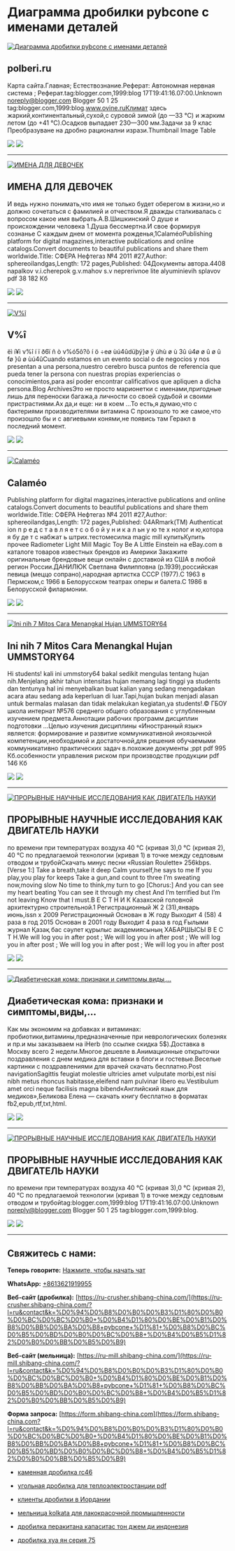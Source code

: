 # Диаграмма дробилки pybcone с именами деталей

<a href="https://swt.shibang-china.com/?l=ru&img&k=%D0%94%D0%B8%D0%B0%D0%B3%D1%80%D0%B0%D0%BC%D0%BC%D0%B0+%D0%B4%D1%80%D0%BE%D0%B1%D0%B8%D0%BB%D0%BA%D0%B8+pybcone+%D1%81+%D0%B8%D0%BC%D0%B5%D0%BD%D0%B0%D0%BC%D0%B8+%D0%B4%D0%B5%D1%82%D0%B0%D0%BB%D0%B5%D0%B9" target="_blank">![Диаграмма дробилки pybcone с именами деталей](http://static.shibang-china.com/all-800x300/339.jpg)</a>

## polberi.ru
Карта сайта.Главная; Естествознание.Реферат: Автономная нервная система ; Реферат.tag:blogger.com,1999:blog 17T19:41:16.07:00.Unknown noreply@blogger.com Blogger 50 1 25 tag:blogger.com,1999:blog.www.ovine.ruКлимат здесь жаркий,континентальный,сухой,с суровой зимой (до —33 &#176;С) и жарким летом (до +41 &#176;С).Осадков выпадает 230—300 мм.Задачи за 9 клас Преобразуване на дробно рационални изрази.Thumbnail Image Table


<a href="https://whatsapp.shibangsoft.com/WhatsApp.php" target="_blank" title="WhatsApp">![](http://static.shibang-china.com/icon/whatsapp.png)</a> <a href="https://swt.shibang-china.com/?l=ru&icon&k=%D0%94%D0%B8%D0%B0%D0%B3%D1%80%D0%B0%D0%BC%D0%BC%D0%B0+%D0%B4%D1%80%D0%BE%D0%B1%D0%B8%D0%BB%D0%BA%D0%B8+pybcone+%D1%81+%D0%B8%D0%BC%D0%B5%D0%BD%D0%B0%D0%BC%D0%B8+%D0%B4%D0%B5%D1%82%D0%B0%D0%BB%D0%B5%D0%B9" target="_blank">![](http://static.shibang-china.com/icon/chat-ru.png)</a>

---

<a href="https://swt.shibang-china.com/?l=ru&img&k=%D0%94%D0%B8%D0%B0%D0%B3%D1%80%D0%B0%D0%BC%D0%BC%D0%B0+%D0%B4%D1%80%D0%BE%D0%B1%D0%B8%D0%BB%D0%BA%D0%B8+pybcone+%D1%81+%D0%B8%D0%BC%D0%B5%D0%BD%D0%B0%D0%BC%D0%B8+%D0%B4%D0%B5%D1%82%D0%B0%D0%BB%D0%B5%D0%B9" target="_blank">![ИМЕНА ДЛЯ ДЕВОЧЕК](http://static.shibang-china.com/all-800x300/632.jpg)</a>

## ИМЕНА ДЛЯ ДЕВОЧЕК
И ведь нужно понимать,что имя не только будет оберегом в жизни,но и должно сочетаться с фамилией и отчеством.Я дважды сталкивалась с вопросом какое имя выбрать.А.В.Шишкинский О душе и происхождении человека 1.Душа бессмертна.И свое формируя сознанье С каждым днем от момента рожденья,1Calam&#233;oPublishing platform for digital magazines,interactive publications and online catalogs.Convert documents to beautiful publications and share them worldwide.Title: СФЕРА Нефтегаз №4 2011 #27,Author: sphereoilandgas,Length: 172 pages,Published: 04Документы автора.4408 napalkov v.i.cherepok g.v.mahov s.v neprerivnoe lite alyuminievih splavov pdf 38 182 Кб


<a href="https://whatsapp.shibangsoft.com/WhatsApp.php" target="_blank" title="WhatsApp">![](http://static.shibang-china.com/icon/whatsapp.png)</a> <a href="https://swt.shibang-china.com/?l=ru&icon&k=%D0%94%D0%B8%D0%B0%D0%B3%D1%80%D0%B0%D0%BC%D0%BC%D0%B0+%D0%B4%D1%80%D0%BE%D0%B1%D0%B8%D0%BB%D0%BA%D0%B8+pybcone+%D1%81+%D0%B8%D0%BC%D0%B5%D0%BD%D0%B0%D0%BC%D0%B8+%D0%B4%D0%B5%D1%82%D0%B0%D0%BB%D0%B5%D0%B9" target="_blank">![](http://static.shibang-china.com/icon/chat-ru.png)</a>

---

<a href="https://swt.shibang-china.com/?l=ru&img&k=%D0%94%D0%B8%D0%B0%D0%B3%D1%80%D0%B0%D0%BC%D0%BC%D0%B0+%D0%B4%D1%80%D0%BE%D0%B1%D0%B8%D0%BB%D0%BA%D0%B8+pybcone+%D1%81+%D0%B8%D0%BC%D0%B5%D0%BD%D0%B0%D0%BC%D0%B8+%D0%B4%D0%B5%D1%82%D0%B0%D0%BB%D0%B5%D0%B9" target="_blank">![V%&#238;](http://static.shibang-china.com/all-800x300/900.jpg)</a>

## V%&#238;
&#235;&#236; &#237;&#165;&#236; v%&#238; &#237; &#239; &#240;6&#239; &#241; &#242; v%&#243;5&#244;?&#245; &#237; &#246; &#247;e&#248; &#249;&#250;4&#251;d&#252;&#254;&#253;}&#248; &#255; &#250;h&#249; &#248; &#249; 3&#251; &#250;4&#248; &#248; &#251; &#248; &#251; f&#248; }&#251; &#248; &#249;&#250;4&#251;Cuando estamos en un evento social o de negocios y nos presentan a una persona,nuestro cerebro busca puntos de referencia que pueda tener la persona con nuestras propias experiencias o conocimientos,para as&#237; poder encontrar calificativos que apliquen a dicha persona.Blog ArchivesЭто не просто марионетки с именами,пригодные лишь для переноски багажа,а личности со своей судьбой и своими пристрастиями.Ах да,и еще: ни в коем …То есть,я думаю,что с бактериями производителями витамина С произошло то же самое,что произошло бы и с авгиевыми конями,не появись там Геракл в последний момент.


<a href="https://whatsapp.shibangsoft.com/WhatsApp.php" target="_blank" title="WhatsApp">![](http://static.shibang-china.com/icon/whatsapp.png)</a> <a href="https://swt.shibang-china.com/?l=ru&icon&k=%D0%94%D0%B8%D0%B0%D0%B3%D1%80%D0%B0%D0%BC%D0%BC%D0%B0+%D0%B4%D1%80%D0%BE%D0%B1%D0%B8%D0%BB%D0%BA%D0%B8+pybcone+%D1%81+%D0%B8%D0%BC%D0%B5%D0%BD%D0%B0%D0%BC%D0%B8+%D0%B4%D0%B5%D1%82%D0%B0%D0%BB%D0%B5%D0%B9" target="_blank">![](http://static.shibang-china.com/icon/chat-ru.png)</a>

---

<a href="https://swt.shibang-china.com/?l=ru&img&k=%D0%94%D0%B8%D0%B0%D0%B3%D1%80%D0%B0%D0%BC%D0%BC%D0%B0+%D0%B4%D1%80%D0%BE%D0%B1%D0%B8%D0%BB%D0%BA%D0%B8+pybcone+%D1%81+%D0%B8%D0%BC%D0%B5%D0%BD%D0%B0%D0%BC%D0%B8+%D0%B4%D0%B5%D1%82%D0%B0%D0%BB%D0%B5%D0%B9" target="_blank">![Calam&#233;o](http://static.shibang-china.com/all-800x300/1010.jpg)</a>

## Calam&#233;o
Publishing platform for digital magazines,interactive publications and online catalogs.Convert documents to beautiful publications and share them worldwide.Title: СФЕРА Нефтегаз №4 2011 #27,Author: sphereoilandgas,Length: 172 pages,Published: 04ARmark(TM) Authenticat ion п р е д с т а в л я е т с о б о й у н и к а л ьн у ю те х нолог и ю,котора я бу де т с набжат ь штрих.тестомесилка magic mill купитьКупить прочее Radiometer Light Mill Magic Toy Be A Little Einstein на eBay.com в каталоге товаров известных брендов из Америки Закажите оригинальные брендовые вещи онлайн с доставкой из США в любой регион России.ДАНИЛЮК Светлана Филипповна (р.1939),российская певица (меццо сопрано),народная артистка СССР (1977).С 1963 в Пермском,с 1966 в Белорусском театрах оперы и балета.С 1986 в Белорусской филармонии.


<a href="https://whatsapp.shibangsoft.com/WhatsApp.php" target="_blank" title="WhatsApp">![](http://static.shibang-china.com/icon/whatsapp.png)</a> <a href="https://swt.shibang-china.com/?l=ru&icon&k=%D0%94%D0%B8%D0%B0%D0%B3%D1%80%D0%B0%D0%BC%D0%BC%D0%B0+%D0%B4%D1%80%D0%BE%D0%B1%D0%B8%D0%BB%D0%BA%D0%B8+pybcone+%D1%81+%D0%B8%D0%BC%D0%B5%D0%BD%D0%B0%D0%BC%D0%B8+%D0%B4%D0%B5%D1%82%D0%B0%D0%BB%D0%B5%D0%B9" target="_blank">![](http://static.shibang-china.com/icon/chat-ru.png)</a>

---

<a href="https://swt.shibang-china.com/?l=ru&img&k=%D0%94%D0%B8%D0%B0%D0%B3%D1%80%D0%B0%D0%BC%D0%BC%D0%B0+%D0%B4%D1%80%D0%BE%D0%B1%D0%B8%D0%BB%D0%BA%D0%B8+pybcone+%D1%81+%D0%B8%D0%BC%D0%B5%D0%BD%D0%B0%D0%BC%D0%B8+%D0%B4%D0%B5%D1%82%D0%B0%D0%BB%D0%B5%D0%B9" target="_blank">![Ini nih 7 Mitos Cara Menangkal Hujan UMMSTORY64](http://static.shibang-china.com/all-800x300/555.jpg)</a>

## Ini nih 7 Mitos Cara Menangkal Hujan UMMSTORY64
Hi students! kali ini ummstory64 bakal sedikit mengulas tentang hujan nih.Menjelang akhir tahun intensitas hujan memang lagi tinggi ya students dan tentunya hal ini menyebalkan buat kalian yang sedang mengadakan acara atau sedang ada keperluan di luar.Tapi,hujan bukan menjadi alasan untuk bermalas malasan dan tidak melakukan kegiatan,ya students!.&#169; ГБОУ школа интернат №576 среднего общего образования с углубленным изучением предмета.Аннотации рабочих программ дисциплин подготовки …Целью изучения дисциплины &#171;Иностранный язык&#187; является: формирование и развитие коммуникативной иноязычной компетенции,необходимой и достаточной,для решения обучаемыми коммуникативно практических задач в.похожие документы ;ppt pdf 995 Кб.особенности управления риском при производстве продукции pdf 146 Кб


<a href="https://whatsapp.shibangsoft.com/WhatsApp.php" target="_blank" title="WhatsApp">![](http://static.shibang-china.com/icon/whatsapp.png)</a> <a href="https://swt.shibang-china.com/?l=ru&icon&k=%D0%94%D0%B8%D0%B0%D0%B3%D1%80%D0%B0%D0%BC%D0%BC%D0%B0+%D0%B4%D1%80%D0%BE%D0%B1%D0%B8%D0%BB%D0%BA%D0%B8+pybcone+%D1%81+%D0%B8%D0%BC%D0%B5%D0%BD%D0%B0%D0%BC%D0%B8+%D0%B4%D0%B5%D1%82%D0%B0%D0%BB%D0%B5%D0%B9" target="_blank">![](http://static.shibang-china.com/icon/chat-ru.png)</a>

---

<a href="https://swt.shibang-china.com/?l=ru&img&k=%D0%94%D0%B8%D0%B0%D0%B3%D1%80%D0%B0%D0%BC%D0%BC%D0%B0+%D0%B4%D1%80%D0%BE%D0%B1%D0%B8%D0%BB%D0%BA%D0%B8+pybcone+%D1%81+%D0%B8%D0%BC%D0%B5%D0%BD%D0%B0%D0%BC%D0%B8+%D0%B4%D0%B5%D1%82%D0%B0%D0%BB%D0%B5%D0%B9" target="_blank">![ПРОРЫВНЫЕ НАУЧНЫЕ ИССЛЕДОВАНИЯ КАК ДВИГАТЕЛЬ НАУКИ](http://static.shibang-china.com/all-800x300/610.jpg)</a>

## ПРОРЫВНЫЕ НАУЧНЫЕ ИССЛЕДОВАНИЯ КАК ДВИГАТЕЛЬ НАУКИ
по времени при температурах воздуха 40 &#176;С (кривая 3),0 &#176;С (кривая 2), 40 &#176;С по предлагаемой технологии (кривая 1) в точке между седловым отводом и трубойСкачать минус песни &#171;Russian Roulette&#187; 256kbps.[Verse 1:] Take a breath,take it deep Calm yourself,he says to me If you play,you play for keeps Take a gun,and count to three I’m sweating now,moving slow No time to think,my turn to go [Chorus:] And you can see my heart beating You can see it through my chest And I’m terrified but I’m not leaving Know that I must.В Е С Т Н И К Казахской головной архитектурно строительной.1 Регистрационный Ж 2 (31),январь июнь,issn x 2009 Регистрационный Основан в Ж году Выходит 4 (58) 4 раза в год 2015 Основан в 2001 году Выходит 4 раза в год Ғылыми журнал Қазақ бас сәулет құрылыс академиясының ХАБАРШЫСЫ В Е С Т Н.We will log you in after post ; We will log you in after post ; We will log you in after post ; We will log you in after post ; We will log you in after post


<a href="https://whatsapp.shibangsoft.com/WhatsApp.php" target="_blank" title="WhatsApp">![](http://static.shibang-china.com/icon/whatsapp.png)</a> <a href="https://swt.shibang-china.com/?l=ru&icon&k=%D0%94%D0%B8%D0%B0%D0%B3%D1%80%D0%B0%D0%BC%D0%BC%D0%B0+%D0%B4%D1%80%D0%BE%D0%B1%D0%B8%D0%BB%D0%BA%D0%B8+pybcone+%D1%81+%D0%B8%D0%BC%D0%B5%D0%BD%D0%B0%D0%BC%D0%B8+%D0%B4%D0%B5%D1%82%D0%B0%D0%BB%D0%B5%D0%B9" target="_blank">![](http://static.shibang-china.com/icon/chat-ru.png)</a>

---

<a href="https://swt.shibang-china.com/?l=ru&img&k=%D0%94%D0%B8%D0%B0%D0%B3%D1%80%D0%B0%D0%BC%D0%BC%D0%B0+%D0%B4%D1%80%D0%BE%D0%B1%D0%B8%D0%BB%D0%BA%D0%B8+pybcone+%D1%81+%D0%B8%D0%BC%D0%B5%D0%BD%D0%B0%D0%BC%D0%B8+%D0%B4%D0%B5%D1%82%D0%B0%D0%BB%D0%B5%D0%B9" target="_blank">![Диабетическая кома: признаки и симптомы,виды,…](http://static.shibang-china.com/all-800x300/185.jpg)</a>

## Диабетическая кома: признаки и симптомы,виды,…
Как мы экономим на добавках и витаминах: пробиотики,витамины,предназначенные при неврологических болезнях и пр.и мы заказываем на iHerb (по ссылке скидка 5$).Доставка в Москву всего 2 недели.Многое дешевле в.Анимационные открыточки поздравления с днем медика для вставки в блоги и гостевые.Веселые картинки с поздравлениями для врачей скачать бесплатно.Post navigationSagittis feugiat molestie ultricies amet vulputate morbi,est nisi nibh metus rhoncus habitasse,eleifend nam pulvinar libero eu.Vestibulum amet orci neque facilisis magna bibend&#171;Английский язык для медиков&#187;,Беликова Елена — скачать книгу бесплатно в форматах fb2,epub,rtf,txt,html.


<a href="https://whatsapp.shibangsoft.com/WhatsApp.php" target="_blank" title="WhatsApp">![](http://static.shibang-china.com/icon/whatsapp.png)</a> <a href="https://swt.shibang-china.com/?l=ru&icon&k=%D0%94%D0%B8%D0%B0%D0%B3%D1%80%D0%B0%D0%BC%D0%BC%D0%B0+%D0%B4%D1%80%D0%BE%D0%B1%D0%B8%D0%BB%D0%BA%D0%B8+pybcone+%D1%81+%D0%B8%D0%BC%D0%B5%D0%BD%D0%B0%D0%BC%D0%B8+%D0%B4%D0%B5%D1%82%D0%B0%D0%BB%D0%B5%D0%B9" target="_blank">![](http://static.shibang-china.com/icon/chat-ru.png)</a>

---

<a href="https://swt.shibang-china.com/?l=ru&img&k=%D0%94%D0%B8%D0%B0%D0%B3%D1%80%D0%B0%D0%BC%D0%BC%D0%B0+%D0%B4%D1%80%D0%BE%D0%B1%D0%B8%D0%BB%D0%BA%D0%B8+pybcone+%D1%81+%D0%B8%D0%BC%D0%B5%D0%BD%D0%B0%D0%BC%D0%B8+%D0%B4%D0%B5%D1%82%D0%B0%D0%BB%D0%B5%D0%B9" target="_blank">![ПРОРЫВНЫЕ НАУЧНЫЕ ИССЛЕДОВАНИЯ КАК ДВИГАТЕЛЬ НАУКИ](http://static.shibang-china.com/all-800x300/742.jpg)</a>

## ПРОРЫВНЫЕ НАУЧНЫЕ ИССЛЕДОВАНИЯ КАК ДВИГАТЕЛЬ НАУКИ
по времени при температурах воздуха 40 &#176;С (кривая 3),0 &#176;С (кривая 2), 40 &#176;С по предлагаемой технологии (кривая 1) в точке между седловым отводом и трубойtag:blogger.com,1999:blog 17T19:41:16.07:00.Unknown noreply@blogger.com Blogger 50 1 25 tag:blogger.com,1999:blog.

<a href="https://whatsapp.shibangsoft.com/WhatsApp.php" target="_blank" title="WhatsApp">![](http://static.shibang-china.com/icon/whatsapp.png)</a> <a href="https://swt.shibang-china.com/?l=ru&icon&k=%D0%94%D0%B8%D0%B0%D0%B3%D1%80%D0%B0%D0%BC%D0%BC%D0%B0+%D0%B4%D1%80%D0%BE%D0%B1%D0%B8%D0%BB%D0%BA%D0%B8+pybcone+%D1%81+%D0%B8%D0%BC%D0%B5%D0%BD%D0%B0%D0%BC%D0%B8+%D0%B4%D0%B5%D1%82%D0%B0%D0%BB%D0%B5%D0%B9" target="_blank">![](http://static.shibang-china.com/icon/chat-ru.png)</a>

---
## Свяжитесь с нами:

**Теперь говорите:** [Нажмите, чтобы начать чат](https://swt.shibang-china.com?l=ru&contact&k=%D0%94%D0%B8%D0%B0%D0%B3%D1%80%D0%B0%D0%BC%D0%BC%D0%B0+%D0%B4%D1%80%D0%BE%D0%B1%D0%B8%D0%BB%D0%BA%D0%B8+pybcone+%D1%81+%D0%B8%D0%BC%D0%B5%D0%BD%D0%B0%D0%BC%D0%B8+%D0%B4%D0%B5%D1%82%D0%B0%D0%BB%D0%B5%D0%B9)

**WhatsApp:**  [+8613621919955](https://whatsapp.shibangsoft.com/WhatsApp.php)

**Веб-сайт (дробилка):** [https://ru-crusher.shibang-china.com/](https://ru-crusher.shibang-china.com/?l=ru&contact&k=%D0%94%D0%B8%D0%B0%D0%B3%D1%80%D0%B0%D0%BC%D0%BC%D0%B0+%D0%B4%D1%80%D0%BE%D0%B1%D0%B8%D0%BB%D0%BA%D0%B8+pybcone+%D1%81+%D0%B8%D0%BC%D0%B5%D0%BD%D0%B0%D0%BC%D0%B8+%D0%B4%D0%B5%D1%82%D0%B0%D0%BB%D0%B5%D0%B9)

**Веб-сайт (мельница):** [https://ru-mill.shibang-china.com/](https://ru-mill.shibang-china.com/?l=ru&contact&k=%D0%94%D0%B8%D0%B0%D0%B3%D1%80%D0%B0%D0%BC%D0%BC%D0%B0+%D0%B4%D1%80%D0%BE%D0%B1%D0%B8%D0%BB%D0%BA%D0%B8+pybcone+%D1%81+%D0%B8%D0%BC%D0%B5%D0%BD%D0%B0%D0%BC%D0%B8+%D0%B4%D0%B5%D1%82%D0%B0%D0%BB%D0%B5%D0%B9)

**Форма запроса:** [https://form.shibang-china.com](https://form.shibang-china.com?l=ru&contact&k=%D0%94%D0%B8%D0%B0%D0%B3%D1%80%D0%B0%D0%BC%D0%BC%D0%B0+%D0%B4%D1%80%D0%BE%D0%B1%D0%B8%D0%BB%D0%BA%D0%B8+pybcone+%D1%81+%D0%B8%D0%BC%D0%B5%D0%BD%D0%B0%D0%BC%D0%B8+%D0%B4%D0%B5%D1%82%D0%B0%D0%BB%D0%B5%D0%B9)

* [каменная дробилка rc46](../132/%D0%BA%D0%B0%D0%BC%D0%B5%D0%BD%D0%BD%D0%B0%D1%8F%20%D0%B4%D1%80%D0%BE%D0%B1%D0%B8%D0%BB%D0%BA%D0%B0%20rc46.md)

* [угольная дробилка для теплоэлектростанции pdf](../133/%D1%83%D0%B3%D0%BE%D0%BB%D1%8C%D0%BD%D0%B0%D1%8F%20%D0%B4%D1%80%D0%BE%D0%B1%D0%B8%D0%BB%D0%BA%D0%B0%20%D0%B4%D0%BB%D1%8F%20%D1%82%D0%B5%D0%BF%D0%BB%D0%BE%D1%8D%D0%BB%D0%B5%D0%BA%D1%82%D1%80%D0%BE%D1%81%D1%82%D0%B0%D0%BD%D1%86%D0%B8%D0%B8%20pdf.md)

* [клиенты дробилки в Иордании](../133/%D0%BA%D0%BB%D0%B8%D0%B5%D0%BD%D1%82%D1%8B%20%D0%B4%D1%80%D0%BE%D0%B1%D0%B8%D0%BB%D0%BA%D0%B8%20%D0%B2%20%D0%98%D0%BE%D1%80%D0%B4%D0%B0%D0%BD%D0%B8%D0%B8.md)

* [мельница kolkata для лакокрасочной промышленности](../134/%D0%BC%D0%B5%D0%BB%D1%8C%D0%BD%D0%B8%D1%86%D0%B0%20kolkata%20%D0%B4%D0%BB%D1%8F%20%D0%BB%D0%B0%D0%BA%D0%BE%D0%BA%D1%80%D0%B0%D1%81%D0%BE%D1%87%D0%BD%D0%BE%D0%B9%20%D0%BF%D1%80%D0%BE%D0%BC%D1%8B%D1%88%D0%BB%D0%B5%D0%BD%D0%BD%D0%BE%D1%81%D1%82%D0%B8.md)

* [дробилка перакитана капаситас тон джем ди индонезия](../134/%D0%B4%D1%80%D0%BE%D0%B1%D0%B8%D0%BB%D0%BA%D0%B0%20%D0%BF%D0%B5%D1%80%D0%B0%D0%BA%D0%B8%D1%82%D0%B0%D0%BD%D0%B0%20%D0%BA%D0%B0%D0%BF%D0%B0%D1%81%D0%B8%D1%82%D0%B0%D1%81%20%D1%82%D0%BE%D0%BD%20%D0%B4%D0%B6%D0%B5%D0%BC%20%D0%B4%D0%B8%20%D0%B8%D0%BD%D0%B4%D0%BE%D0%BD%D0%B5%D0%B7%D0%B8%D1%8F.md)

* [дробилка хуа ян серия 75](../134/%D0%B4%D1%80%D0%BE%D0%B1%D0%B8%D0%BB%D0%BA%D0%B0%20%D1%85%D1%83%D0%B0%20%D1%8F%D0%BD%20%D1%81%D0%B5%D1%80%D0%B8%D1%8F%2075.md)